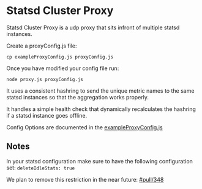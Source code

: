 # Statsd Cluster Proxy

Statsd Cluster Proxy is a udp proxy that sits infront of multiple statsd instances.

Create a proxyConfig.js file:

  `cp exampleProxyConfig.js proxyConfig.js`

Once you have modified your config file run:
  
  `node proxy.js proxyConfig.js`


It uses a consistent hashring to send the unique metric names to the same statsd instances so that
the aggregation works properly.

It handles a simple health check that dynamically recalculates the hashring if a statsd instance goes offline.

Config Options are documented in the [exampleProxyConfig.js][exampleProxyConfig.js]

## Notes

In your statsd configuration make sure to have the following configuration set: `deleteIdleStats: true`

We plan to remove this restriction in the near future: [#pull/348][pull_348]

[exampleProxyConfig.js]: https://github.com/etsy/statsd/blob/master/exampleProxyConfig.js
[pull_348]: https://github.com/etsy/statsd/pull/348
